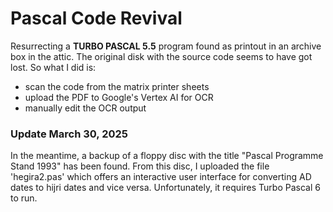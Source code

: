 # Pascal Code Revival
Resurrecting a **TURBO PASCAL 5.5** program found as printout in an archive box in the attic.
The original disk with the source code seems to have got lost. So what I did is:
- scan the code from the matrix printer sheets
- upload the PDF to Google's Vertex AI for OCR
- manually edit the OCR output

### Update March 30, 2025
In the meantime, a backup of a floppy disc with the title "Pascal Programme Stand 1993"
has been found. From this disc, I uploaded the file 'hegira2.pas' which offers an interactive
user interface for converting AD dates to hijri dates and vice versa.
Unfortunately, it requires Turbo Pascal 6 to run.
